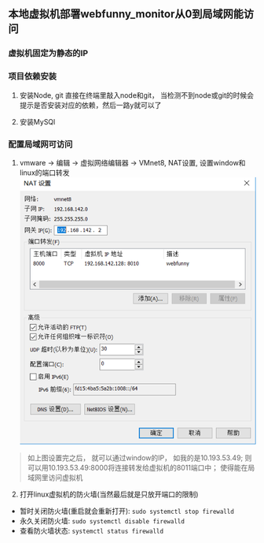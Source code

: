 ## 本地虚拟机部署webfunny_monitor从0到局域网能访问
### 虚拟机固定为静态的IP

### 项目依赖安装
1. 安装Node, git
直接在终端里敲入node和git， 当检测不到node或git的时候会提示是否安装对应的依赖，然后一路y就可以了

2. 安装MySQl




### 配置局域网可访问
1. vmware -> 编辑 -> 虚拟网络编辑器 -> VMnet8, NAT设置, 设置window和linux的端口转发
![NAT设置端口转发](./images/doc/端口转发配置.png)
> 如上图设置完之后， 就可以通过window的IP， 如我的是10.193.53.49; 则可以用10.193.53.49:8000将连接转发给虚拟机的8011端口中；
  使得能在局域网里访问虚拟机


2. 打开linux虚拟机的防火墙(当然最后就是只放开端口的限制)
- 暂时关闭防火墙(重启就会重新打开): `sudo systemctl stop firewalld`
- 永久关闭防火墙: `sudo systemctl disable firewalld`
- 查看防火墙状态: `systemctl status firewalld`
